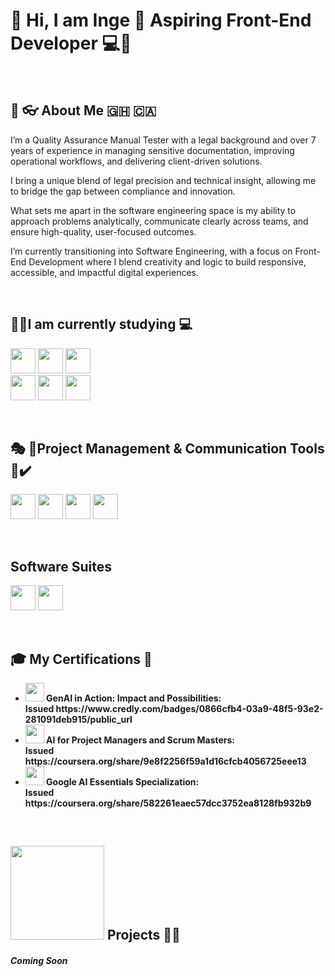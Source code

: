 
<h1> 👋 Hi, I am Inge 💜 <strong> Aspiring Front-End Developer 💻🤖</strong> </h1>
<br>

<h2> 👧 👓 About Me 🇬🇭 🇨🇦 </h2>

<p>
 I’m a Quality Assurance Manual Tester with a legal background and over 7 years of experience in managing sensitive documentation, improving operational workflows, and delivering client-driven solutions. 

I bring a unique blend of legal precision and technical insight, allowing me to bridge the gap between compliance and innovation. 

What sets me apart in the software engineering space is my ability to approach problems analytically, communicate clearly across teams, and ensure high-quality, user-focused outcomes. 

I’m currently transitioning into Software Engineering, with a focus on Front-End Development where I blend creativity and logic to build responsive, accessible, and impactful digital experiences.
</p>

<br>
<h2> 🧑‍🎓I am currently studying 💻 </h2>
 <p>
  <img src="https://cdn-icons-png.flaticon.com/128/888/888859.png" width="40"/>
  <img src="https://cdn-icons-png.flaticon.com/128/5968/5968242.png" width="40"/>
  <img src="https://cdn.jsdelivr.net/gh/devicons/devicon/icons/javascript/javascript-original.svg" width="40"/> <br>
   <img src="https://cdn-icons-png.flaticon.com/128/4494/4494748.png" width="40"/>
    <img src="https://cdn-icons-png.flaticon.com/128/2111/2111432.png" width="40"/>
      <img src="https://cdn-icons-png.flaticon.com/128/8055/8055576.png" width="40"/>
  
</p>
<br> 
<p></p>
<h2> 🎭 🚧Project Management & Communication Tools 🏢✔️ </h2>

<p>  <img src="https://cdn-icons-png.flaticon.com/128/5968/5968875.png" width="40"/> 
    <img src="https://cdn-icons-png.flaticon.com/128/6124/6124991.png" width="40"/>
    <img src="https://cdn-icons-png.flaticon.com/128/3800/3800024.png" width="40"/>
    <img src="https://cdn-icons-png.flaticon.com/128/5968/5968756.png" width="40"/> </p>

<br> 
<p> <h2> Software Suites </h2></p>

<p>
  <img src="https://cdn-icons-png.flaticon.com/128/732/732221.png" width="40"/> 
    <img src="https://cdn-icons-png.flaticon.com/128/300/300221.png" width="40"/>
</p>


<br>
<h2> 🎓 My Certifications 📄 </h2>
<p> 
<ul>
  <li>
       <img src="https://cdn-icons-png.flaticon.com/128/8055/8055576.png" width="30"/><b> GenAI in Action: Impact and Possibilities:<br>
Issued https://www.credly.com/badges/0866cfb4-03a9-48f5-93e2-281091deb915/public_url</b> 
  </li>
     <li>
       <img src="https://cdn-icons-png.flaticon.com/128/8055/8055576.png" width="30"/><b> AI for Project Managers and Scrum Masters: <br>
Issued https://coursera.org/share/9e8f2256f59a1d16cfcb4056725eee13</b> 
  </li>
     <li>
       <img src="https://cdn-icons-png.flaticon.com/128/8055/8055576.png" width="30"/><b> Google AI Essentials Specialization:<br>
Issued https://coursera.org/share/582261eaec57dcc3752ea8128fb932b9</b> 
  </li>
    
</ul> 

 </p>
  <br> 
  
<h2> <img src="https://media.istockphoto.com/id/1321528239/vector/html5-css3-js-icon-set-web-development.jpg?s=612x612&w=0&k=20&c=hbYVESXmb8UCuyP-izYgNg7Z_otdSfmLUY7Vj5KLCJg=" width="150"/> Projects 👷‍♀️ </h2>
<h5> Coming Soon </h5>

